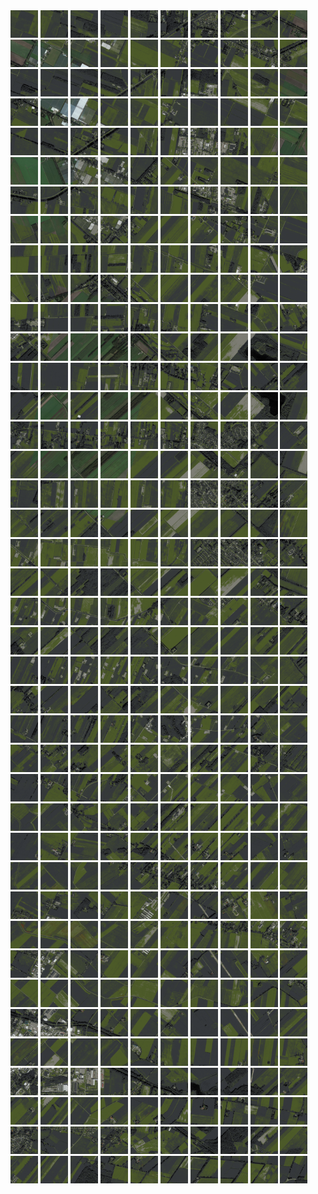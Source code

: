 <html>
<div>
<img src="https://github.com/HakkaTjakka/NL_TILE_MAP/blob/main/18/648/-1052/r.6480.-10520.png" height="44" width="44">
<img src="https://github.com/HakkaTjakka/NL_TILE_MAP/blob/main/18/648/-1052/r.6481.-10520.png" height="44" width="44">
<img src="https://github.com/HakkaTjakka/NL_TILE_MAP/blob/main/18/648/-1052/r.6482.-10520.png" height="44" width="44">
<img src="https://github.com/HakkaTjakka/NL_TILE_MAP/blob/main/18/648/-1052/r.6483.-10520.png" height="44" width="44">
<img src="https://github.com/HakkaTjakka/NL_TILE_MAP/blob/main/18/648/-1052/r.6484.-10520.png" height="44" width="44">
<img src="https://github.com/HakkaTjakka/NL_TILE_MAP/blob/main/18/648/-1052/r.6485.-10520.png" height="44" width="44">
<img src="https://github.com/HakkaTjakka/NL_TILE_MAP/blob/main/18/648/-1052/r.6486.-10520.png" height="44" width="44">
<img src="https://github.com/HakkaTjakka/NL_TILE_MAP/blob/main/18/648/-1052/r.6487.-10520.png" height="44" width="44">
<img src="https://github.com/HakkaTjakka/NL_TILE_MAP/blob/main/18/648/-1052/r.6488.-10520.png" height="44" width="44">
<img src="https://github.com/HakkaTjakka/NL_TILE_MAP/blob/main/18/648/-1052/r.6489.-10520.png" height="44" width="44">
<img src="https://github.com/HakkaTjakka/NL_TILE_MAP/blob/main/18/649/-1052/r.6490.-10520.png" height="44" width="44">
<img src="https://github.com/HakkaTjakka/NL_TILE_MAP/blob/main/18/649/-1052/r.6491.-10520.png" height="44" width="44">
<img src="https://github.com/HakkaTjakka/NL_TILE_MAP/blob/main/18/649/-1052/r.6492.-10520.png" height="44" width="44">
<img src="https://github.com/HakkaTjakka/NL_TILE_MAP/blob/main/18/649/-1052/r.6493.-10520.png" height="44" width="44">
<img src="https://github.com/HakkaTjakka/NL_TILE_MAP/blob/main/18/649/-1052/r.6494.-10520.png" height="44" width="44">
<img src="https://github.com/HakkaTjakka/NL_TILE_MAP/blob/main/18/649/-1052/r.6495.-10520.png" height="44" width="44">
<img src="https://github.com/HakkaTjakka/NL_TILE_MAP/blob/main/18/649/-1052/r.6496.-10520.png" height="44" width="44">
<img src="https://github.com/HakkaTjakka/NL_TILE_MAP/blob/main/18/649/-1052/r.6497.-10520.png" height="44" width="44">
<img src="https://github.com/HakkaTjakka/NL_TILE_MAP/blob/main/18/649/-1052/r.6498.-10520.png" height="44" width="44">
<img src="https://github.com/HakkaTjakka/NL_TILE_MAP/blob/main/18/649/-1052/r.6499.-10520.png" height="44" width="44">
<br>
<img src="https://github.com/HakkaTjakka/NL_TILE_MAP/blob/main/18/648/-1052/r.6480.-10519.png" height="44" width="44">
<img src="https://github.com/HakkaTjakka/NL_TILE_MAP/blob/main/18/648/-1052/r.6481.-10519.png" height="44" width="44">
<img src="https://github.com/HakkaTjakka/NL_TILE_MAP/blob/main/18/648/-1052/r.6482.-10519.png" height="44" width="44">
<img src="https://github.com/HakkaTjakka/NL_TILE_MAP/blob/main/18/648/-1052/r.6483.-10519.png" height="44" width="44">
<img src="https://github.com/HakkaTjakka/NL_TILE_MAP/blob/main/18/648/-1052/r.6484.-10519.png" height="44" width="44">
<img src="https://github.com/HakkaTjakka/NL_TILE_MAP/blob/main/18/648/-1052/r.6485.-10519.png" height="44" width="44">
<img src="https://github.com/HakkaTjakka/NL_TILE_MAP/blob/main/18/648/-1052/r.6486.-10519.png" height="44" width="44">
<img src="https://github.com/HakkaTjakka/NL_TILE_MAP/blob/main/18/648/-1052/r.6487.-10519.png" height="44" width="44">
<img src="https://github.com/HakkaTjakka/NL_TILE_MAP/blob/main/18/648/-1052/r.6488.-10519.png" height="44" width="44">
<img src="https://github.com/HakkaTjakka/NL_TILE_MAP/blob/main/18/648/-1052/r.6489.-10519.png" height="44" width="44">
<img src="https://github.com/HakkaTjakka/NL_TILE_MAP/blob/main/18/649/-1052/r.6490.-10519.png" height="44" width="44">
<img src="https://github.com/HakkaTjakka/NL_TILE_MAP/blob/main/18/649/-1052/r.6491.-10519.png" height="44" width="44">
<img src="https://github.com/HakkaTjakka/NL_TILE_MAP/blob/main/18/649/-1052/r.6492.-10519.png" height="44" width="44">
<img src="https://github.com/HakkaTjakka/NL_TILE_MAP/blob/main/18/649/-1052/r.6493.-10519.png" height="44" width="44">
<img src="https://github.com/HakkaTjakka/NL_TILE_MAP/blob/main/18/649/-1052/r.6494.-10519.png" height="44" width="44">
<img src="https://github.com/HakkaTjakka/NL_TILE_MAP/blob/main/18/649/-1052/r.6495.-10519.png" height="44" width="44">
<img src="https://github.com/HakkaTjakka/NL_TILE_MAP/blob/main/18/649/-1052/r.6496.-10519.png" height="44" width="44">
<img src="https://github.com/HakkaTjakka/NL_TILE_MAP/blob/main/18/649/-1052/r.6497.-10519.png" height="44" width="44">
<img src="https://github.com/HakkaTjakka/NL_TILE_MAP/blob/main/18/649/-1052/r.6498.-10519.png" height="44" width="44">
<img src="https://github.com/HakkaTjakka/NL_TILE_MAP/blob/main/18/649/-1052/r.6499.-10519.png" height="44" width="44">
<br>
<img src="https://github.com/HakkaTjakka/NL_TILE_MAP/blob/main/18/648/-1052/r.6480.-10518.png" height="44" width="44">
<img src="https://github.com/HakkaTjakka/NL_TILE_MAP/blob/main/18/648/-1052/r.6481.-10518.png" height="44" width="44">
<img src="https://github.com/HakkaTjakka/NL_TILE_MAP/blob/main/18/648/-1052/r.6482.-10518.png" height="44" width="44">
<img src="https://github.com/HakkaTjakka/NL_TILE_MAP/blob/main/18/648/-1052/r.6483.-10518.png" height="44" width="44">
<img src="https://github.com/HakkaTjakka/NL_TILE_MAP/blob/main/18/648/-1052/r.6484.-10518.png" height="44" width="44">
<img src="https://github.com/HakkaTjakka/NL_TILE_MAP/blob/main/18/648/-1052/r.6485.-10518.png" height="44" width="44">
<img src="https://github.com/HakkaTjakka/NL_TILE_MAP/blob/main/18/648/-1052/r.6486.-10518.png" height="44" width="44">
<img src="https://github.com/HakkaTjakka/NL_TILE_MAP/blob/main/18/648/-1052/r.6487.-10518.png" height="44" width="44">
<img src="https://github.com/HakkaTjakka/NL_TILE_MAP/blob/main/18/648/-1052/r.6488.-10518.png" height="44" width="44">
<img src="https://github.com/HakkaTjakka/NL_TILE_MAP/blob/main/18/648/-1052/r.6489.-10518.png" height="44" width="44">
<img src="https://github.com/HakkaTjakka/NL_TILE_MAP/blob/main/18/649/-1052/r.6490.-10518.png" height="44" width="44">
<img src="https://github.com/HakkaTjakka/NL_TILE_MAP/blob/main/18/649/-1052/r.6491.-10518.png" height="44" width="44">
<img src="https://github.com/HakkaTjakka/NL_TILE_MAP/blob/main/18/649/-1052/r.6492.-10518.png" height="44" width="44">
<img src="https://github.com/HakkaTjakka/NL_TILE_MAP/blob/main/18/649/-1052/r.6493.-10518.png" height="44" width="44">
<img src="https://github.com/HakkaTjakka/NL_TILE_MAP/blob/main/18/649/-1052/r.6494.-10518.png" height="44" width="44">
<img src="https://github.com/HakkaTjakka/NL_TILE_MAP/blob/main/18/649/-1052/r.6495.-10518.png" height="44" width="44">
<img src="https://github.com/HakkaTjakka/NL_TILE_MAP/blob/main/18/649/-1052/r.6496.-10518.png" height="44" width="44">
<img src="https://github.com/HakkaTjakka/NL_TILE_MAP/blob/main/18/649/-1052/r.6497.-10518.png" height="44" width="44">
<img src="https://github.com/HakkaTjakka/NL_TILE_MAP/blob/main/18/649/-1052/r.6498.-10518.png" height="44" width="44">
<img src="https://github.com/HakkaTjakka/NL_TILE_MAP/blob/main/18/649/-1052/r.6499.-10518.png" height="44" width="44">
<br>
<img src="https://github.com/HakkaTjakka/NL_TILE_MAP/blob/main/18/648/-1052/r.6480.-10517.png" height="44" width="44">
<img src="https://github.com/HakkaTjakka/NL_TILE_MAP/blob/main/18/648/-1052/r.6481.-10517.png" height="44" width="44">
<img src="https://github.com/HakkaTjakka/NL_TILE_MAP/blob/main/18/648/-1052/r.6482.-10517.png" height="44" width="44">
<img src="https://github.com/HakkaTjakka/NL_TILE_MAP/blob/main/18/648/-1052/r.6483.-10517.png" height="44" width="44">
<img src="https://github.com/HakkaTjakka/NL_TILE_MAP/blob/main/18/648/-1052/r.6484.-10517.png" height="44" width="44">
<img src="https://github.com/HakkaTjakka/NL_TILE_MAP/blob/main/18/648/-1052/r.6485.-10517.png" height="44" width="44">
<img src="https://github.com/HakkaTjakka/NL_TILE_MAP/blob/main/18/648/-1052/r.6486.-10517.png" height="44" width="44">
<img src="https://github.com/HakkaTjakka/NL_TILE_MAP/blob/main/18/648/-1052/r.6487.-10517.png" height="44" width="44">
<img src="https://github.com/HakkaTjakka/NL_TILE_MAP/blob/main/18/648/-1052/r.6488.-10517.png" height="44" width="44">
<img src="https://github.com/HakkaTjakka/NL_TILE_MAP/blob/main/18/648/-1052/r.6489.-10517.png" height="44" width="44">
<img src="https://github.com/HakkaTjakka/NL_TILE_MAP/blob/main/18/649/-1052/r.6490.-10517.png" height="44" width="44">
<img src="https://github.com/HakkaTjakka/NL_TILE_MAP/blob/main/18/649/-1052/r.6491.-10517.png" height="44" width="44">
<img src="https://github.com/HakkaTjakka/NL_TILE_MAP/blob/main/18/649/-1052/r.6492.-10517.png" height="44" width="44">
<img src="https://github.com/HakkaTjakka/NL_TILE_MAP/blob/main/18/649/-1052/r.6493.-10517.png" height="44" width="44">
<img src="https://github.com/HakkaTjakka/NL_TILE_MAP/blob/main/18/649/-1052/r.6494.-10517.png" height="44" width="44">
<img src="https://github.com/HakkaTjakka/NL_TILE_MAP/blob/main/18/649/-1052/r.6495.-10517.png" height="44" width="44">
<img src="https://github.com/HakkaTjakka/NL_TILE_MAP/blob/main/18/649/-1052/r.6496.-10517.png" height="44" width="44">
<img src="https://github.com/HakkaTjakka/NL_TILE_MAP/blob/main/18/649/-1052/r.6497.-10517.png" height="44" width="44">
<img src="https://github.com/HakkaTjakka/NL_TILE_MAP/blob/main/18/649/-1052/r.6498.-10517.png" height="44" width="44">
<img src="https://github.com/HakkaTjakka/NL_TILE_MAP/blob/main/18/649/-1052/r.6499.-10517.png" height="44" width="44">
<br>
<img src="https://github.com/HakkaTjakka/NL_TILE_MAP/blob/main/18/648/-1052/r.6480.-10516.png" height="44" width="44">
<img src="https://github.com/HakkaTjakka/NL_TILE_MAP/blob/main/18/648/-1052/r.6481.-10516.png" height="44" width="44">
<img src="https://github.com/HakkaTjakka/NL_TILE_MAP/blob/main/18/648/-1052/r.6482.-10516.png" height="44" width="44">
<img src="https://github.com/HakkaTjakka/NL_TILE_MAP/blob/main/18/648/-1052/r.6483.-10516.png" height="44" width="44">
<img src="https://github.com/HakkaTjakka/NL_TILE_MAP/blob/main/18/648/-1052/r.6484.-10516.png" height="44" width="44">
<img src="https://github.com/HakkaTjakka/NL_TILE_MAP/blob/main/18/648/-1052/r.6485.-10516.png" height="44" width="44">
<img src="https://github.com/HakkaTjakka/NL_TILE_MAP/blob/main/18/648/-1052/r.6486.-10516.png" height="44" width="44">
<img src="https://github.com/HakkaTjakka/NL_TILE_MAP/blob/main/18/648/-1052/r.6487.-10516.png" height="44" width="44">
<img src="https://github.com/HakkaTjakka/NL_TILE_MAP/blob/main/18/648/-1052/r.6488.-10516.png" height="44" width="44">
<img src="https://github.com/HakkaTjakka/NL_TILE_MAP/blob/main/18/648/-1052/r.6489.-10516.png" height="44" width="44">
<img src="https://github.com/HakkaTjakka/NL_TILE_MAP/blob/main/18/649/-1052/r.6490.-10516.png" height="44" width="44">
<img src="https://github.com/HakkaTjakka/NL_TILE_MAP/blob/main/18/649/-1052/r.6491.-10516.png" height="44" width="44">
<img src="https://github.com/HakkaTjakka/NL_TILE_MAP/blob/main/18/649/-1052/r.6492.-10516.png" height="44" width="44">
<img src="https://github.com/HakkaTjakka/NL_TILE_MAP/blob/main/18/649/-1052/r.6493.-10516.png" height="44" width="44">
<img src="https://github.com/HakkaTjakka/NL_TILE_MAP/blob/main/18/649/-1052/r.6494.-10516.png" height="44" width="44">
<img src="https://github.com/HakkaTjakka/NL_TILE_MAP/blob/main/18/649/-1052/r.6495.-10516.png" height="44" width="44">
<img src="https://github.com/HakkaTjakka/NL_TILE_MAP/blob/main/18/649/-1052/r.6496.-10516.png" height="44" width="44">
<img src="https://github.com/HakkaTjakka/NL_TILE_MAP/blob/main/18/649/-1052/r.6497.-10516.png" height="44" width="44">
<img src="https://github.com/HakkaTjakka/NL_TILE_MAP/blob/main/18/649/-1052/r.6498.-10516.png" height="44" width="44">
<img src="https://github.com/HakkaTjakka/NL_TILE_MAP/blob/main/18/649/-1052/r.6499.-10516.png" height="44" width="44">
<br>
<img src="https://github.com/HakkaTjakka/NL_TILE_MAP/blob/main/18/648/-1052/r.6480.-10515.png" height="44" width="44">
<img src="https://github.com/HakkaTjakka/NL_TILE_MAP/blob/main/18/648/-1052/r.6481.-10515.png" height="44" width="44">
<img src="https://github.com/HakkaTjakka/NL_TILE_MAP/blob/main/18/648/-1052/r.6482.-10515.png" height="44" width="44">
<img src="https://github.com/HakkaTjakka/NL_TILE_MAP/blob/main/18/648/-1052/r.6483.-10515.png" height="44" width="44">
<img src="https://github.com/HakkaTjakka/NL_TILE_MAP/blob/main/18/648/-1052/r.6484.-10515.png" height="44" width="44">
<img src="https://github.com/HakkaTjakka/NL_TILE_MAP/blob/main/18/648/-1052/r.6485.-10515.png" height="44" width="44">
<img src="https://github.com/HakkaTjakka/NL_TILE_MAP/blob/main/18/648/-1052/r.6486.-10515.png" height="44" width="44">
<img src="https://github.com/HakkaTjakka/NL_TILE_MAP/blob/main/18/648/-1052/r.6487.-10515.png" height="44" width="44">
<img src="https://github.com/HakkaTjakka/NL_TILE_MAP/blob/main/18/648/-1052/r.6488.-10515.png" height="44" width="44">
<img src="https://github.com/HakkaTjakka/NL_TILE_MAP/blob/main/18/648/-1052/r.6489.-10515.png" height="44" width="44">
<img src="https://github.com/HakkaTjakka/NL_TILE_MAP/blob/main/18/649/-1052/r.6490.-10515.png" height="44" width="44">
<img src="https://github.com/HakkaTjakka/NL_TILE_MAP/blob/main/18/649/-1052/r.6491.-10515.png" height="44" width="44">
<img src="https://github.com/HakkaTjakka/NL_TILE_MAP/blob/main/18/649/-1052/r.6492.-10515.png" height="44" width="44">
<img src="https://github.com/HakkaTjakka/NL_TILE_MAP/blob/main/18/649/-1052/r.6493.-10515.png" height="44" width="44">
<img src="https://github.com/HakkaTjakka/NL_TILE_MAP/blob/main/18/649/-1052/r.6494.-10515.png" height="44" width="44">
<img src="https://github.com/HakkaTjakka/NL_TILE_MAP/blob/main/18/649/-1052/r.6495.-10515.png" height="44" width="44">
<img src="https://github.com/HakkaTjakka/NL_TILE_MAP/blob/main/18/649/-1052/r.6496.-10515.png" height="44" width="44">
<img src="https://github.com/HakkaTjakka/NL_TILE_MAP/blob/main/18/649/-1052/r.6497.-10515.png" height="44" width="44">
<img src="https://github.com/HakkaTjakka/NL_TILE_MAP/blob/main/18/649/-1052/r.6498.-10515.png" height="44" width="44">
<img src="https://github.com/HakkaTjakka/NL_TILE_MAP/blob/main/18/649/-1052/r.6499.-10515.png" height="44" width="44">
<br>
<img src="https://github.com/HakkaTjakka/NL_TILE_MAP/blob/main/18/648/-1052/r.6480.-10514.png" height="44" width="44">
<img src="https://github.com/HakkaTjakka/NL_TILE_MAP/blob/main/18/648/-1052/r.6481.-10514.png" height="44" width="44">
<img src="https://github.com/HakkaTjakka/NL_TILE_MAP/blob/main/18/648/-1052/r.6482.-10514.png" height="44" width="44">
<img src="https://github.com/HakkaTjakka/NL_TILE_MAP/blob/main/18/648/-1052/r.6483.-10514.png" height="44" width="44">
<img src="https://github.com/HakkaTjakka/NL_TILE_MAP/blob/main/18/648/-1052/r.6484.-10514.png" height="44" width="44">
<img src="https://github.com/HakkaTjakka/NL_TILE_MAP/blob/main/18/648/-1052/r.6485.-10514.png" height="44" width="44">
<img src="https://github.com/HakkaTjakka/NL_TILE_MAP/blob/main/18/648/-1052/r.6486.-10514.png" height="44" width="44">
<img src="https://github.com/HakkaTjakka/NL_TILE_MAP/blob/main/18/648/-1052/r.6487.-10514.png" height="44" width="44">
<img src="https://github.com/HakkaTjakka/NL_TILE_MAP/blob/main/18/648/-1052/r.6488.-10514.png" height="44" width="44">
<img src="https://github.com/HakkaTjakka/NL_TILE_MAP/blob/main/18/648/-1052/r.6489.-10514.png" height="44" width="44">
<img src="https://github.com/HakkaTjakka/NL_TILE_MAP/blob/main/18/649/-1052/r.6490.-10514.png" height="44" width="44">
<img src="https://github.com/HakkaTjakka/NL_TILE_MAP/blob/main/18/649/-1052/r.6491.-10514.png" height="44" width="44">
<img src="https://github.com/HakkaTjakka/NL_TILE_MAP/blob/main/18/649/-1052/r.6492.-10514.png" height="44" width="44">
<img src="https://github.com/HakkaTjakka/NL_TILE_MAP/blob/main/18/649/-1052/r.6493.-10514.png" height="44" width="44">
<img src="https://github.com/HakkaTjakka/NL_TILE_MAP/blob/main/18/649/-1052/r.6494.-10514.png" height="44" width="44">
<img src="https://github.com/HakkaTjakka/NL_TILE_MAP/blob/main/18/649/-1052/r.6495.-10514.png" height="44" width="44">
<img src="https://github.com/HakkaTjakka/NL_TILE_MAP/blob/main/18/649/-1052/r.6496.-10514.png" height="44" width="44">
<img src="https://github.com/HakkaTjakka/NL_TILE_MAP/blob/main/18/649/-1052/r.6497.-10514.png" height="44" width="44">
<img src="https://github.com/HakkaTjakka/NL_TILE_MAP/blob/main/18/649/-1052/r.6498.-10514.png" height="44" width="44">
<img src="https://github.com/HakkaTjakka/NL_TILE_MAP/blob/main/18/649/-1052/r.6499.-10514.png" height="44" width="44">
<br>
<img src="https://github.com/HakkaTjakka/NL_TILE_MAP/blob/main/18/648/-1052/r.6480.-10513.png" height="44" width="44">
<img src="https://github.com/HakkaTjakka/NL_TILE_MAP/blob/main/18/648/-1052/r.6481.-10513.png" height="44" width="44">
<img src="https://github.com/HakkaTjakka/NL_TILE_MAP/blob/main/18/648/-1052/r.6482.-10513.png" height="44" width="44">
<img src="https://github.com/HakkaTjakka/NL_TILE_MAP/blob/main/18/648/-1052/r.6483.-10513.png" height="44" width="44">
<img src="https://github.com/HakkaTjakka/NL_TILE_MAP/blob/main/18/648/-1052/r.6484.-10513.png" height="44" width="44">
<img src="https://github.com/HakkaTjakka/NL_TILE_MAP/blob/main/18/648/-1052/r.6485.-10513.png" height="44" width="44">
<img src="https://github.com/HakkaTjakka/NL_TILE_MAP/blob/main/18/648/-1052/r.6486.-10513.png" height="44" width="44">
<img src="https://github.com/HakkaTjakka/NL_TILE_MAP/blob/main/18/648/-1052/r.6487.-10513.png" height="44" width="44">
<img src="https://github.com/HakkaTjakka/NL_TILE_MAP/blob/main/18/648/-1052/r.6488.-10513.png" height="44" width="44">
<img src="https://github.com/HakkaTjakka/NL_TILE_MAP/blob/main/18/648/-1052/r.6489.-10513.png" height="44" width="44">
<img src="https://github.com/HakkaTjakka/NL_TILE_MAP/blob/main/18/649/-1052/r.6490.-10513.png" height="44" width="44">
<img src="https://github.com/HakkaTjakka/NL_TILE_MAP/blob/main/18/649/-1052/r.6491.-10513.png" height="44" width="44">
<img src="https://github.com/HakkaTjakka/NL_TILE_MAP/blob/main/18/649/-1052/r.6492.-10513.png" height="44" width="44">
<img src="https://github.com/HakkaTjakka/NL_TILE_MAP/blob/main/18/649/-1052/r.6493.-10513.png" height="44" width="44">
<img src="https://github.com/HakkaTjakka/NL_TILE_MAP/blob/main/18/649/-1052/r.6494.-10513.png" height="44" width="44">
<img src="https://github.com/HakkaTjakka/NL_TILE_MAP/blob/main/18/649/-1052/r.6495.-10513.png" height="44" width="44">
<img src="https://github.com/HakkaTjakka/NL_TILE_MAP/blob/main/18/649/-1052/r.6496.-10513.png" height="44" width="44">
<img src="https://github.com/HakkaTjakka/NL_TILE_MAP/blob/main/18/649/-1052/r.6497.-10513.png" height="44" width="44">
<img src="https://github.com/HakkaTjakka/NL_TILE_MAP/blob/main/18/649/-1052/r.6498.-10513.png" height="44" width="44">
<img src="https://github.com/HakkaTjakka/NL_TILE_MAP/blob/main/18/649/-1052/r.6499.-10513.png" height="44" width="44">
<br>
<img src="https://github.com/HakkaTjakka/NL_TILE_MAP/blob/main/18/648/-1052/r.6480.-10512.png" height="44" width="44">
<img src="https://github.com/HakkaTjakka/NL_TILE_MAP/blob/main/18/648/-1052/r.6481.-10512.png" height="44" width="44">
<img src="https://github.com/HakkaTjakka/NL_TILE_MAP/blob/main/18/648/-1052/r.6482.-10512.png" height="44" width="44">
<img src="https://github.com/HakkaTjakka/NL_TILE_MAP/blob/main/18/648/-1052/r.6483.-10512.png" height="44" width="44">
<img src="https://github.com/HakkaTjakka/NL_TILE_MAP/blob/main/18/648/-1052/r.6484.-10512.png" height="44" width="44">
<img src="https://github.com/HakkaTjakka/NL_TILE_MAP/blob/main/18/648/-1052/r.6485.-10512.png" height="44" width="44">
<img src="https://github.com/HakkaTjakka/NL_TILE_MAP/blob/main/18/648/-1052/r.6486.-10512.png" height="44" width="44">
<img src="https://github.com/HakkaTjakka/NL_TILE_MAP/blob/main/18/648/-1052/r.6487.-10512.png" height="44" width="44">
<img src="https://github.com/HakkaTjakka/NL_TILE_MAP/blob/main/18/648/-1052/r.6488.-10512.png" height="44" width="44">
<img src="https://github.com/HakkaTjakka/NL_TILE_MAP/blob/main/18/648/-1052/r.6489.-10512.png" height="44" width="44">
<img src="https://github.com/HakkaTjakka/NL_TILE_MAP/blob/main/18/649/-1052/r.6490.-10512.png" height="44" width="44">
<img src="https://github.com/HakkaTjakka/NL_TILE_MAP/blob/main/18/649/-1052/r.6491.-10512.png" height="44" width="44">
<img src="https://github.com/HakkaTjakka/NL_TILE_MAP/blob/main/18/649/-1052/r.6492.-10512.png" height="44" width="44">
<img src="https://github.com/HakkaTjakka/NL_TILE_MAP/blob/main/18/649/-1052/r.6493.-10512.png" height="44" width="44">
<img src="https://github.com/HakkaTjakka/NL_TILE_MAP/blob/main/18/649/-1052/r.6494.-10512.png" height="44" width="44">
<img src="https://github.com/HakkaTjakka/NL_TILE_MAP/blob/main/18/649/-1052/r.6495.-10512.png" height="44" width="44">
<img src="https://github.com/HakkaTjakka/NL_TILE_MAP/blob/main/18/649/-1052/r.6496.-10512.png" height="44" width="44">
<img src="https://github.com/HakkaTjakka/NL_TILE_MAP/blob/main/18/649/-1052/r.6497.-10512.png" height="44" width="44">
<img src="https://github.com/HakkaTjakka/NL_TILE_MAP/blob/main/18/649/-1052/r.6498.-10512.png" height="44" width="44">
<img src="https://github.com/HakkaTjakka/NL_TILE_MAP/blob/main/18/649/-1052/r.6499.-10512.png" height="44" width="44">
<br>
<img src="https://github.com/HakkaTjakka/NL_TILE_MAP/blob/main/18/648/-1052/r.6480.-10511.png" height="44" width="44">
<img src="https://github.com/HakkaTjakka/NL_TILE_MAP/blob/main/18/648/-1052/r.6481.-10511.png" height="44" width="44">
<img src="https://github.com/HakkaTjakka/NL_TILE_MAP/blob/main/18/648/-1052/r.6482.-10511.png" height="44" width="44">
<img src="https://github.com/HakkaTjakka/NL_TILE_MAP/blob/main/18/648/-1052/r.6483.-10511.png" height="44" width="44">
<img src="https://github.com/HakkaTjakka/NL_TILE_MAP/blob/main/18/648/-1052/r.6484.-10511.png" height="44" width="44">
<img src="https://github.com/HakkaTjakka/NL_TILE_MAP/blob/main/18/648/-1052/r.6485.-10511.png" height="44" width="44">
<img src="https://github.com/HakkaTjakka/NL_TILE_MAP/blob/main/18/648/-1052/r.6486.-10511.png" height="44" width="44">
<img src="https://github.com/HakkaTjakka/NL_TILE_MAP/blob/main/18/648/-1052/r.6487.-10511.png" height="44" width="44">
<img src="https://github.com/HakkaTjakka/NL_TILE_MAP/blob/main/18/648/-1052/r.6488.-10511.png" height="44" width="44">
<img src="https://github.com/HakkaTjakka/NL_TILE_MAP/blob/main/18/648/-1052/r.6489.-10511.png" height="44" width="44">
<img src="https://github.com/HakkaTjakka/NL_TILE_MAP/blob/main/18/649/-1052/r.6490.-10511.png" height="44" width="44">
<img src="https://github.com/HakkaTjakka/NL_TILE_MAP/blob/main/18/649/-1052/r.6491.-10511.png" height="44" width="44">
<img src="https://github.com/HakkaTjakka/NL_TILE_MAP/blob/main/18/649/-1052/r.6492.-10511.png" height="44" width="44">
<img src="https://github.com/HakkaTjakka/NL_TILE_MAP/blob/main/18/649/-1052/r.6493.-10511.png" height="44" width="44">
<img src="https://github.com/HakkaTjakka/NL_TILE_MAP/blob/main/18/649/-1052/r.6494.-10511.png" height="44" width="44">
<img src="https://github.com/HakkaTjakka/NL_TILE_MAP/blob/main/18/649/-1052/r.6495.-10511.png" height="44" width="44">
<img src="https://github.com/HakkaTjakka/NL_TILE_MAP/blob/main/18/649/-1052/r.6496.-10511.png" height="44" width="44">
<img src="https://github.com/HakkaTjakka/NL_TILE_MAP/blob/main/18/649/-1052/r.6497.-10511.png" height="44" width="44">
<img src="https://github.com/HakkaTjakka/NL_TILE_MAP/blob/main/18/649/-1052/r.6498.-10511.png" height="44" width="44">
<img src="https://github.com/HakkaTjakka/NL_TILE_MAP/blob/main/18/649/-1052/r.6499.-10511.png" height="44" width="44">
<br>
<img src="https://github.com/HakkaTjakka/NL_TILE_MAP/blob/main/18/648/-1051/r.6480.-10510.png" height="44" width="44">
<img src="https://github.com/HakkaTjakka/NL_TILE_MAP/blob/main/18/648/-1051/r.6481.-10510.png" height="44" width="44">
<img src="https://github.com/HakkaTjakka/NL_TILE_MAP/blob/main/18/648/-1051/r.6482.-10510.png" height="44" width="44">
<img src="https://github.com/HakkaTjakka/NL_TILE_MAP/blob/main/18/648/-1051/r.6483.-10510.png" height="44" width="44">
<img src="https://github.com/HakkaTjakka/NL_TILE_MAP/blob/main/18/648/-1051/r.6484.-10510.png" height="44" width="44">
<img src="https://github.com/HakkaTjakka/NL_TILE_MAP/blob/main/18/648/-1051/r.6485.-10510.png" height="44" width="44">
<img src="https://github.com/HakkaTjakka/NL_TILE_MAP/blob/main/18/648/-1051/r.6486.-10510.png" height="44" width="44">
<img src="https://github.com/HakkaTjakka/NL_TILE_MAP/blob/main/18/648/-1051/r.6487.-10510.png" height="44" width="44">
<img src="https://github.com/HakkaTjakka/NL_TILE_MAP/blob/main/18/648/-1051/r.6488.-10510.png" height="44" width="44">
<img src="https://github.com/HakkaTjakka/NL_TILE_MAP/blob/main/18/648/-1051/r.6489.-10510.png" height="44" width="44">
<img src="https://github.com/HakkaTjakka/NL_TILE_MAP/blob/main/18/649/-1051/r.6490.-10510.png" height="44" width="44">
<img src="https://github.com/HakkaTjakka/NL_TILE_MAP/blob/main/18/649/-1051/r.6491.-10510.png" height="44" width="44">
<img src="https://github.com/HakkaTjakka/NL_TILE_MAP/blob/main/18/649/-1051/r.6492.-10510.png" height="44" width="44">
<img src="https://github.com/HakkaTjakka/NL_TILE_MAP/blob/main/18/649/-1051/r.6493.-10510.png" height="44" width="44">
<img src="https://github.com/HakkaTjakka/NL_TILE_MAP/blob/main/18/649/-1051/r.6494.-10510.png" height="44" width="44">
<img src="https://github.com/HakkaTjakka/NL_TILE_MAP/blob/main/18/649/-1051/r.6495.-10510.png" height="44" width="44">
<img src="https://github.com/HakkaTjakka/NL_TILE_MAP/blob/main/18/649/-1051/r.6496.-10510.png" height="44" width="44">
<img src="https://github.com/HakkaTjakka/NL_TILE_MAP/blob/main/18/649/-1051/r.6497.-10510.png" height="44" width="44">
<img src="https://github.com/HakkaTjakka/NL_TILE_MAP/blob/main/18/649/-1051/r.6498.-10510.png" height="44" width="44">
<img src="https://github.com/HakkaTjakka/NL_TILE_MAP/blob/main/18/649/-1051/r.6499.-10510.png" height="44" width="44">
<br>
<img src="https://github.com/HakkaTjakka/NL_TILE_MAP/blob/main/18/648/-1051/r.6480.-10509.png" height="44" width="44">
<img src="https://github.com/HakkaTjakka/NL_TILE_MAP/blob/main/18/648/-1051/r.6481.-10509.png" height="44" width="44">
<img src="https://github.com/HakkaTjakka/NL_TILE_MAP/blob/main/18/648/-1051/r.6482.-10509.png" height="44" width="44">
<img src="https://github.com/HakkaTjakka/NL_TILE_MAP/blob/main/18/648/-1051/r.6483.-10509.png" height="44" width="44">
<img src="https://github.com/HakkaTjakka/NL_TILE_MAP/blob/main/18/648/-1051/r.6484.-10509.png" height="44" width="44">
<img src="https://github.com/HakkaTjakka/NL_TILE_MAP/blob/main/18/648/-1051/r.6485.-10509.png" height="44" width="44">
<img src="https://github.com/HakkaTjakka/NL_TILE_MAP/blob/main/18/648/-1051/r.6486.-10509.png" height="44" width="44">
<img src="https://github.com/HakkaTjakka/NL_TILE_MAP/blob/main/18/648/-1051/r.6487.-10509.png" height="44" width="44">
<img src="https://github.com/HakkaTjakka/NL_TILE_MAP/blob/main/18/648/-1051/r.6488.-10509.png" height="44" width="44">
<img src="https://github.com/HakkaTjakka/NL_TILE_MAP/blob/main/18/648/-1051/r.6489.-10509.png" height="44" width="44">
<img src="https://github.com/HakkaTjakka/NL_TILE_MAP/blob/main/18/649/-1051/r.6490.-10509.png" height="44" width="44">
<img src="https://github.com/HakkaTjakka/NL_TILE_MAP/blob/main/18/649/-1051/r.6491.-10509.png" height="44" width="44">
<img src="https://github.com/HakkaTjakka/NL_TILE_MAP/blob/main/18/649/-1051/r.6492.-10509.png" height="44" width="44">
<img src="https://github.com/HakkaTjakka/NL_TILE_MAP/blob/main/18/649/-1051/r.6493.-10509.png" height="44" width="44">
<img src="https://github.com/HakkaTjakka/NL_TILE_MAP/blob/main/18/649/-1051/r.6494.-10509.png" height="44" width="44">
<img src="https://github.com/HakkaTjakka/NL_TILE_MAP/blob/main/18/649/-1051/r.6495.-10509.png" height="44" width="44">
<img src="https://github.com/HakkaTjakka/NL_TILE_MAP/blob/main/18/649/-1051/r.6496.-10509.png" height="44" width="44">
<img src="https://github.com/HakkaTjakka/NL_TILE_MAP/blob/main/18/649/-1051/r.6497.-10509.png" height="44" width="44">
<img src="https://github.com/HakkaTjakka/NL_TILE_MAP/blob/main/18/649/-1051/r.6498.-10509.png" height="44" width="44">
<img src="https://github.com/HakkaTjakka/NL_TILE_MAP/blob/main/18/649/-1051/r.6499.-10509.png" height="44" width="44">
<br>
<img src="https://github.com/HakkaTjakka/NL_TILE_MAP/blob/main/18/648/-1051/r.6480.-10508.png" height="44" width="44">
<img src="https://github.com/HakkaTjakka/NL_TILE_MAP/blob/main/18/648/-1051/r.6481.-10508.png" height="44" width="44">
<img src="https://github.com/HakkaTjakka/NL_TILE_MAP/blob/main/18/648/-1051/r.6482.-10508.png" height="44" width="44">
<img src="https://github.com/HakkaTjakka/NL_TILE_MAP/blob/main/18/648/-1051/r.6483.-10508.png" height="44" width="44">
<img src="https://github.com/HakkaTjakka/NL_TILE_MAP/blob/main/18/648/-1051/r.6484.-10508.png" height="44" width="44">
<img src="https://github.com/HakkaTjakka/NL_TILE_MAP/blob/main/18/648/-1051/r.6485.-10508.png" height="44" width="44">
<img src="https://github.com/HakkaTjakka/NL_TILE_MAP/blob/main/18/648/-1051/r.6486.-10508.png" height="44" width="44">
<img src="https://github.com/HakkaTjakka/NL_TILE_MAP/blob/main/18/648/-1051/r.6487.-10508.png" height="44" width="44">
<img src="https://github.com/HakkaTjakka/NL_TILE_MAP/blob/main/18/648/-1051/r.6488.-10508.png" height="44" width="44">
<img src="https://github.com/HakkaTjakka/NL_TILE_MAP/blob/main/18/648/-1051/r.6489.-10508.png" height="44" width="44">
<img src="https://github.com/HakkaTjakka/NL_TILE_MAP/blob/main/18/649/-1051/r.6490.-10508.png" height="44" width="44">
<img src="https://github.com/HakkaTjakka/NL_TILE_MAP/blob/main/18/649/-1051/r.6491.-10508.png" height="44" width="44">
<img src="https://github.com/HakkaTjakka/NL_TILE_MAP/blob/main/18/649/-1051/r.6492.-10508.png" height="44" width="44">
<img src="https://github.com/HakkaTjakka/NL_TILE_MAP/blob/main/18/649/-1051/r.6493.-10508.png" height="44" width="44">
<img src="https://github.com/HakkaTjakka/NL_TILE_MAP/blob/main/18/649/-1051/r.6494.-10508.png" height="44" width="44">
<img src="https://github.com/HakkaTjakka/NL_TILE_MAP/blob/main/18/649/-1051/r.6495.-10508.png" height="44" width="44">
<img src="https://github.com/HakkaTjakka/NL_TILE_MAP/blob/main/18/649/-1051/r.6496.-10508.png" height="44" width="44">
<img src="https://github.com/HakkaTjakka/NL_TILE_MAP/blob/main/18/649/-1051/r.6497.-10508.png" height="44" width="44">
<img src="https://github.com/HakkaTjakka/NL_TILE_MAP/blob/main/18/649/-1051/r.6498.-10508.png" height="44" width="44">
<img src="https://github.com/HakkaTjakka/NL_TILE_MAP/blob/main/18/649/-1051/r.6499.-10508.png" height="44" width="44">
<br>
<img src="https://github.com/HakkaTjakka/NL_TILE_MAP/blob/main/18/648/-1051/r.6480.-10507.png" height="44" width="44">
<img src="https://github.com/HakkaTjakka/NL_TILE_MAP/blob/main/18/648/-1051/r.6481.-10507.png" height="44" width="44">
<img src="https://github.com/HakkaTjakka/NL_TILE_MAP/blob/main/18/648/-1051/r.6482.-10507.png" height="44" width="44">
<img src="https://github.com/HakkaTjakka/NL_TILE_MAP/blob/main/18/648/-1051/r.6483.-10507.png" height="44" width="44">
<img src="https://github.com/HakkaTjakka/NL_TILE_MAP/blob/main/18/648/-1051/r.6484.-10507.png" height="44" width="44">
<img src="https://github.com/HakkaTjakka/NL_TILE_MAP/blob/main/18/648/-1051/r.6485.-10507.png" height="44" width="44">
<img src="https://github.com/HakkaTjakka/NL_TILE_MAP/blob/main/18/648/-1051/r.6486.-10507.png" height="44" width="44">
<img src="https://github.com/HakkaTjakka/NL_TILE_MAP/blob/main/18/648/-1051/r.6487.-10507.png" height="44" width="44">
<img src="https://github.com/HakkaTjakka/NL_TILE_MAP/blob/main/18/648/-1051/r.6488.-10507.png" height="44" width="44">
<img src="https://github.com/HakkaTjakka/NL_TILE_MAP/blob/main/18/648/-1051/r.6489.-10507.png" height="44" width="44">
<img src="https://github.com/HakkaTjakka/NL_TILE_MAP/blob/main/18/649/-1051/r.6490.-10507.png" height="44" width="44">
<img src="https://github.com/HakkaTjakka/NL_TILE_MAP/blob/main/18/649/-1051/r.6491.-10507.png" height="44" width="44">
<img src="https://github.com/HakkaTjakka/NL_TILE_MAP/blob/main/18/649/-1051/r.6492.-10507.png" height="44" width="44">
<img src="https://github.com/HakkaTjakka/NL_TILE_MAP/blob/main/18/649/-1051/r.6493.-10507.png" height="44" width="44">
<img src="https://github.com/HakkaTjakka/NL_TILE_MAP/blob/main/18/649/-1051/r.6494.-10507.png" height="44" width="44">
<img src="https://github.com/HakkaTjakka/NL_TILE_MAP/blob/main/18/649/-1051/r.6495.-10507.png" height="44" width="44">
<img src="https://github.com/HakkaTjakka/NL_TILE_MAP/blob/main/18/649/-1051/r.6496.-10507.png" height="44" width="44">
<img src="https://github.com/HakkaTjakka/NL_TILE_MAP/blob/main/18/649/-1051/r.6497.-10507.png" height="44" width="44">
<img src="https://github.com/HakkaTjakka/NL_TILE_MAP/blob/main/18/649/-1051/r.6498.-10507.png" height="44" width="44">
<img src="https://github.com/HakkaTjakka/NL_TILE_MAP/blob/main/18/649/-1051/r.6499.-10507.png" height="44" width="44">
<br>
<img src="https://github.com/HakkaTjakka/NL_TILE_MAP/blob/main/18/648/-1051/r.6480.-10506.png" height="44" width="44">
<img src="https://github.com/HakkaTjakka/NL_TILE_MAP/blob/main/18/648/-1051/r.6481.-10506.png" height="44" width="44">
<img src="https://github.com/HakkaTjakka/NL_TILE_MAP/blob/main/18/648/-1051/r.6482.-10506.png" height="44" width="44">
<img src="https://github.com/HakkaTjakka/NL_TILE_MAP/blob/main/18/648/-1051/r.6483.-10506.png" height="44" width="44">
<img src="https://github.com/HakkaTjakka/NL_TILE_MAP/blob/main/18/648/-1051/r.6484.-10506.png" height="44" width="44">
<img src="https://github.com/HakkaTjakka/NL_TILE_MAP/blob/main/18/648/-1051/r.6485.-10506.png" height="44" width="44">
<img src="https://github.com/HakkaTjakka/NL_TILE_MAP/blob/main/18/648/-1051/r.6486.-10506.png" height="44" width="44">
<img src="https://github.com/HakkaTjakka/NL_TILE_MAP/blob/main/18/648/-1051/r.6487.-10506.png" height="44" width="44">
<img src="https://github.com/HakkaTjakka/NL_TILE_MAP/blob/main/18/648/-1051/r.6488.-10506.png" height="44" width="44">
<img src="https://github.com/HakkaTjakka/NL_TILE_MAP/blob/main/18/648/-1051/r.6489.-10506.png" height="44" width="44">
<img src="https://github.com/HakkaTjakka/NL_TILE_MAP/blob/main/18/649/-1051/r.6490.-10506.png" height="44" width="44">
<img src="https://github.com/HakkaTjakka/NL_TILE_MAP/blob/main/18/649/-1051/r.6491.-10506.png" height="44" width="44">
<img src="https://github.com/HakkaTjakka/NL_TILE_MAP/blob/main/18/649/-1051/r.6492.-10506.png" height="44" width="44">
<img src="https://github.com/HakkaTjakka/NL_TILE_MAP/blob/main/18/649/-1051/r.6493.-10506.png" height="44" width="44">
<img src="https://github.com/HakkaTjakka/NL_TILE_MAP/blob/main/18/649/-1051/r.6494.-10506.png" height="44" width="44">
<img src="https://github.com/HakkaTjakka/NL_TILE_MAP/blob/main/18/649/-1051/r.6495.-10506.png" height="44" width="44">
<img src="https://github.com/HakkaTjakka/NL_TILE_MAP/blob/main/18/649/-1051/r.6496.-10506.png" height="44" width="44">
<img src="https://github.com/HakkaTjakka/NL_TILE_MAP/blob/main/18/649/-1051/r.6497.-10506.png" height="44" width="44">
<img src="https://github.com/HakkaTjakka/NL_TILE_MAP/blob/main/18/649/-1051/r.6498.-10506.png" height="44" width="44">
<img src="https://github.com/HakkaTjakka/NL_TILE_MAP/blob/main/18/649/-1051/r.6499.-10506.png" height="44" width="44">
<br>
<img src="https://github.com/HakkaTjakka/NL_TILE_MAP/blob/main/18/648/-1051/r.6480.-10505.png" height="44" width="44">
<img src="https://github.com/HakkaTjakka/NL_TILE_MAP/blob/main/18/648/-1051/r.6481.-10505.png" height="44" width="44">
<img src="https://github.com/HakkaTjakka/NL_TILE_MAP/blob/main/18/648/-1051/r.6482.-10505.png" height="44" width="44">
<img src="https://github.com/HakkaTjakka/NL_TILE_MAP/blob/main/18/648/-1051/r.6483.-10505.png" height="44" width="44">
<img src="https://github.com/HakkaTjakka/NL_TILE_MAP/blob/main/18/648/-1051/r.6484.-10505.png" height="44" width="44">
<img src="https://github.com/HakkaTjakka/NL_TILE_MAP/blob/main/18/648/-1051/r.6485.-10505.png" height="44" width="44">
<img src="https://github.com/HakkaTjakka/NL_TILE_MAP/blob/main/18/648/-1051/r.6486.-10505.png" height="44" width="44">
<img src="https://github.com/HakkaTjakka/NL_TILE_MAP/blob/main/18/648/-1051/r.6487.-10505.png" height="44" width="44">
<img src="https://github.com/HakkaTjakka/NL_TILE_MAP/blob/main/18/648/-1051/r.6488.-10505.png" height="44" width="44">
<img src="https://github.com/HakkaTjakka/NL_TILE_MAP/blob/main/18/648/-1051/r.6489.-10505.png" height="44" width="44">
<img src="https://github.com/HakkaTjakka/NL_TILE_MAP/blob/main/18/649/-1051/r.6490.-10505.png" height="44" width="44">
<img src="https://github.com/HakkaTjakka/NL_TILE_MAP/blob/main/18/649/-1051/r.6491.-10505.png" height="44" width="44">
<img src="https://github.com/HakkaTjakka/NL_TILE_MAP/blob/main/18/649/-1051/r.6492.-10505.png" height="44" width="44">
<img src="https://github.com/HakkaTjakka/NL_TILE_MAP/blob/main/18/649/-1051/r.6493.-10505.png" height="44" width="44">
<img src="https://github.com/HakkaTjakka/NL_TILE_MAP/blob/main/18/649/-1051/r.6494.-10505.png" height="44" width="44">
<img src="https://github.com/HakkaTjakka/NL_TILE_MAP/blob/main/18/649/-1051/r.6495.-10505.png" height="44" width="44">
<img src="https://github.com/HakkaTjakka/NL_TILE_MAP/blob/main/18/649/-1051/r.6496.-10505.png" height="44" width="44">
<img src="https://github.com/HakkaTjakka/NL_TILE_MAP/blob/main/18/649/-1051/r.6497.-10505.png" height="44" width="44">
<img src="https://github.com/HakkaTjakka/NL_TILE_MAP/blob/main/18/649/-1051/r.6498.-10505.png" height="44" width="44">
<img src="https://github.com/HakkaTjakka/NL_TILE_MAP/blob/main/18/649/-1051/r.6499.-10505.png" height="44" width="44">
<br>
<img src="https://github.com/HakkaTjakka/NL_TILE_MAP/blob/main/18/648/-1051/r.6480.-10504.png" height="44" width="44">
<img src="https://github.com/HakkaTjakka/NL_TILE_MAP/blob/main/18/648/-1051/r.6481.-10504.png" height="44" width="44">
<img src="https://github.com/HakkaTjakka/NL_TILE_MAP/blob/main/18/648/-1051/r.6482.-10504.png" height="44" width="44">
<img src="https://github.com/HakkaTjakka/NL_TILE_MAP/blob/main/18/648/-1051/r.6483.-10504.png" height="44" width="44">
<img src="https://github.com/HakkaTjakka/NL_TILE_MAP/blob/main/18/648/-1051/r.6484.-10504.png" height="44" width="44">
<img src="https://github.com/HakkaTjakka/NL_TILE_MAP/blob/main/18/648/-1051/r.6485.-10504.png" height="44" width="44">
<img src="https://github.com/HakkaTjakka/NL_TILE_MAP/blob/main/18/648/-1051/r.6486.-10504.png" height="44" width="44">
<img src="https://github.com/HakkaTjakka/NL_TILE_MAP/blob/main/18/648/-1051/r.6487.-10504.png" height="44" width="44">
<img src="https://github.com/HakkaTjakka/NL_TILE_MAP/blob/main/18/648/-1051/r.6488.-10504.png" height="44" width="44">
<img src="https://github.com/HakkaTjakka/NL_TILE_MAP/blob/main/18/648/-1051/r.6489.-10504.png" height="44" width="44">
<img src="https://github.com/HakkaTjakka/NL_TILE_MAP/blob/main/18/649/-1051/r.6490.-10504.png" height="44" width="44">
<img src="https://github.com/HakkaTjakka/NL_TILE_MAP/blob/main/18/649/-1051/r.6491.-10504.png" height="44" width="44">
<img src="https://github.com/HakkaTjakka/NL_TILE_MAP/blob/main/18/649/-1051/r.6492.-10504.png" height="44" width="44">
<img src="https://github.com/HakkaTjakka/NL_TILE_MAP/blob/main/18/649/-1051/r.6493.-10504.png" height="44" width="44">
<img src="https://github.com/HakkaTjakka/NL_TILE_MAP/blob/main/18/649/-1051/r.6494.-10504.png" height="44" width="44">
<img src="https://github.com/HakkaTjakka/NL_TILE_MAP/blob/main/18/649/-1051/r.6495.-10504.png" height="44" width="44">
<img src="https://github.com/HakkaTjakka/NL_TILE_MAP/blob/main/18/649/-1051/r.6496.-10504.png" height="44" width="44">
<img src="https://github.com/HakkaTjakka/NL_TILE_MAP/blob/main/18/649/-1051/r.6497.-10504.png" height="44" width="44">
<img src="https://github.com/HakkaTjakka/NL_TILE_MAP/blob/main/18/649/-1051/r.6498.-10504.png" height="44" width="44">
<img src="https://github.com/HakkaTjakka/NL_TILE_MAP/blob/main/18/649/-1051/r.6499.-10504.png" height="44" width="44">
<br>
<img src="https://github.com/HakkaTjakka/NL_TILE_MAP/blob/main/18/648/-1051/r.6480.-10503.png" height="44" width="44">
<img src="https://github.com/HakkaTjakka/NL_TILE_MAP/blob/main/18/648/-1051/r.6481.-10503.png" height="44" width="44">
<img src="https://github.com/HakkaTjakka/NL_TILE_MAP/blob/main/18/648/-1051/r.6482.-10503.png" height="44" width="44">
<img src="https://github.com/HakkaTjakka/NL_TILE_MAP/blob/main/18/648/-1051/r.6483.-10503.png" height="44" width="44">
<img src="https://github.com/HakkaTjakka/NL_TILE_MAP/blob/main/18/648/-1051/r.6484.-10503.png" height="44" width="44">
<img src="https://github.com/HakkaTjakka/NL_TILE_MAP/blob/main/18/648/-1051/r.6485.-10503.png" height="44" width="44">
<img src="https://github.com/HakkaTjakka/NL_TILE_MAP/blob/main/18/648/-1051/r.6486.-10503.png" height="44" width="44">
<img src="https://github.com/HakkaTjakka/NL_TILE_MAP/blob/main/18/648/-1051/r.6487.-10503.png" height="44" width="44">
<img src="https://github.com/HakkaTjakka/NL_TILE_MAP/blob/main/18/648/-1051/r.6488.-10503.png" height="44" width="44">
<img src="https://github.com/HakkaTjakka/NL_TILE_MAP/blob/main/18/648/-1051/r.6489.-10503.png" height="44" width="44">
<img src="https://github.com/HakkaTjakka/NL_TILE_MAP/blob/main/18/649/-1051/r.6490.-10503.png" height="44" width="44">
<img src="https://github.com/HakkaTjakka/NL_TILE_MAP/blob/main/18/649/-1051/r.6491.-10503.png" height="44" width="44">
<img src="https://github.com/HakkaTjakka/NL_TILE_MAP/blob/main/18/649/-1051/r.6492.-10503.png" height="44" width="44">
<img src="https://github.com/HakkaTjakka/NL_TILE_MAP/blob/main/18/649/-1051/r.6493.-10503.png" height="44" width="44">
<img src="https://github.com/HakkaTjakka/NL_TILE_MAP/blob/main/18/649/-1051/r.6494.-10503.png" height="44" width="44">
<img src="https://github.com/HakkaTjakka/NL_TILE_MAP/blob/main/18/649/-1051/r.6495.-10503.png" height="44" width="44">
<img src="https://github.com/HakkaTjakka/NL_TILE_MAP/blob/main/18/649/-1051/r.6496.-10503.png" height="44" width="44">
<img src="https://github.com/HakkaTjakka/NL_TILE_MAP/blob/main/18/649/-1051/r.6497.-10503.png" height="44" width="44">
<img src="https://github.com/HakkaTjakka/NL_TILE_MAP/blob/main/18/649/-1051/r.6498.-10503.png" height="44" width="44">
<img src="https://github.com/HakkaTjakka/NL_TILE_MAP/blob/main/18/649/-1051/r.6499.-10503.png" height="44" width="44">
<br>
<img src="https://github.com/HakkaTjakka/NL_TILE_MAP/blob/main/18/648/-1051/r.6480.-10502.png" height="44" width="44">
<img src="https://github.com/HakkaTjakka/NL_TILE_MAP/blob/main/18/648/-1051/r.6481.-10502.png" height="44" width="44">
<img src="https://github.com/HakkaTjakka/NL_TILE_MAP/blob/main/18/648/-1051/r.6482.-10502.png" height="44" width="44">
<img src="https://github.com/HakkaTjakka/NL_TILE_MAP/blob/main/18/648/-1051/r.6483.-10502.png" height="44" width="44">
<img src="https://github.com/HakkaTjakka/NL_TILE_MAP/blob/main/18/648/-1051/r.6484.-10502.png" height="44" width="44">
<img src="https://github.com/HakkaTjakka/NL_TILE_MAP/blob/main/18/648/-1051/r.6485.-10502.png" height="44" width="44">
<img src="https://github.com/HakkaTjakka/NL_TILE_MAP/blob/main/18/648/-1051/r.6486.-10502.png" height="44" width="44">
<img src="https://github.com/HakkaTjakka/NL_TILE_MAP/blob/main/18/648/-1051/r.6487.-10502.png" height="44" width="44">
<img src="https://github.com/HakkaTjakka/NL_TILE_MAP/blob/main/18/648/-1051/r.6488.-10502.png" height="44" width="44">
<img src="https://github.com/HakkaTjakka/NL_TILE_MAP/blob/main/18/648/-1051/r.6489.-10502.png" height="44" width="44">
<img src="https://github.com/HakkaTjakka/NL_TILE_MAP/blob/main/18/649/-1051/r.6490.-10502.png" height="44" width="44">
<img src="https://github.com/HakkaTjakka/NL_TILE_MAP/blob/main/18/649/-1051/r.6491.-10502.png" height="44" width="44">
<img src="https://github.com/HakkaTjakka/NL_TILE_MAP/blob/main/18/649/-1051/r.6492.-10502.png" height="44" width="44">
<img src="https://github.com/HakkaTjakka/NL_TILE_MAP/blob/main/18/649/-1051/r.6493.-10502.png" height="44" width="44">
<img src="https://github.com/HakkaTjakka/NL_TILE_MAP/blob/main/18/649/-1051/r.6494.-10502.png" height="44" width="44">
<img src="https://github.com/HakkaTjakka/NL_TILE_MAP/blob/main/18/649/-1051/r.6495.-10502.png" height="44" width="44">
<img src="https://github.com/HakkaTjakka/NL_TILE_MAP/blob/main/18/649/-1051/r.6496.-10502.png" height="44" width="44">
<img src="https://github.com/HakkaTjakka/NL_TILE_MAP/blob/main/18/649/-1051/r.6497.-10502.png" height="44" width="44">
<img src="https://github.com/HakkaTjakka/NL_TILE_MAP/blob/main/18/649/-1051/r.6498.-10502.png" height="44" width="44">
<img src="https://github.com/HakkaTjakka/NL_TILE_MAP/blob/main/18/649/-1051/r.6499.-10502.png" height="44" width="44">
<br>
<img src="https://github.com/HakkaTjakka/NL_TILE_MAP/blob/main/18/648/-1051/r.6480.-10501.png" height="44" width="44">
<img src="https://github.com/HakkaTjakka/NL_TILE_MAP/blob/main/18/648/-1051/r.6481.-10501.png" height="44" width="44">
<img src="https://github.com/HakkaTjakka/NL_TILE_MAP/blob/main/18/648/-1051/r.6482.-10501.png" height="44" width="44">
<img src="https://github.com/HakkaTjakka/NL_TILE_MAP/blob/main/18/648/-1051/r.6483.-10501.png" height="44" width="44">
<img src="https://github.com/HakkaTjakka/NL_TILE_MAP/blob/main/18/648/-1051/r.6484.-10501.png" height="44" width="44">
<img src="https://github.com/HakkaTjakka/NL_TILE_MAP/blob/main/18/648/-1051/r.6485.-10501.png" height="44" width="44">
<img src="https://github.com/HakkaTjakka/NL_TILE_MAP/blob/main/18/648/-1051/r.6486.-10501.png" height="44" width="44">
<img src="https://github.com/HakkaTjakka/NL_TILE_MAP/blob/main/18/648/-1051/r.6487.-10501.png" height="44" width="44">
<img src="https://github.com/HakkaTjakka/NL_TILE_MAP/blob/main/18/648/-1051/r.6488.-10501.png" height="44" width="44">
<img src="https://github.com/HakkaTjakka/NL_TILE_MAP/blob/main/18/648/-1051/r.6489.-10501.png" height="44" width="44">
<img src="https://github.com/HakkaTjakka/NL_TILE_MAP/blob/main/18/649/-1051/r.6490.-10501.png" height="44" width="44">
<img src="https://github.com/HakkaTjakka/NL_TILE_MAP/blob/main/18/649/-1051/r.6491.-10501.png" height="44" width="44">
<img src="https://github.com/HakkaTjakka/NL_TILE_MAP/blob/main/18/649/-1051/r.6492.-10501.png" height="44" width="44">
<img src="https://github.com/HakkaTjakka/NL_TILE_MAP/blob/main/18/649/-1051/r.6493.-10501.png" height="44" width="44">
<img src="https://github.com/HakkaTjakka/NL_TILE_MAP/blob/main/18/649/-1051/r.6494.-10501.png" height="44" width="44">
<img src="https://github.com/HakkaTjakka/NL_TILE_MAP/blob/main/18/649/-1051/r.6495.-10501.png" height="44" width="44">
<img src="https://github.com/HakkaTjakka/NL_TILE_MAP/blob/main/18/649/-1051/r.6496.-10501.png" height="44" width="44">
<img src="https://github.com/HakkaTjakka/NL_TILE_MAP/blob/main/18/649/-1051/r.6497.-10501.png" height="44" width="44">
<img src="https://github.com/HakkaTjakka/NL_TILE_MAP/blob/main/18/649/-1051/r.6498.-10501.png" height="44" width="44">
<img src="https://github.com/HakkaTjakka/NL_TILE_MAP/blob/main/18/649/-1051/r.6499.-10501.png" height="44" width="44">
<br>
</div>
</html>
